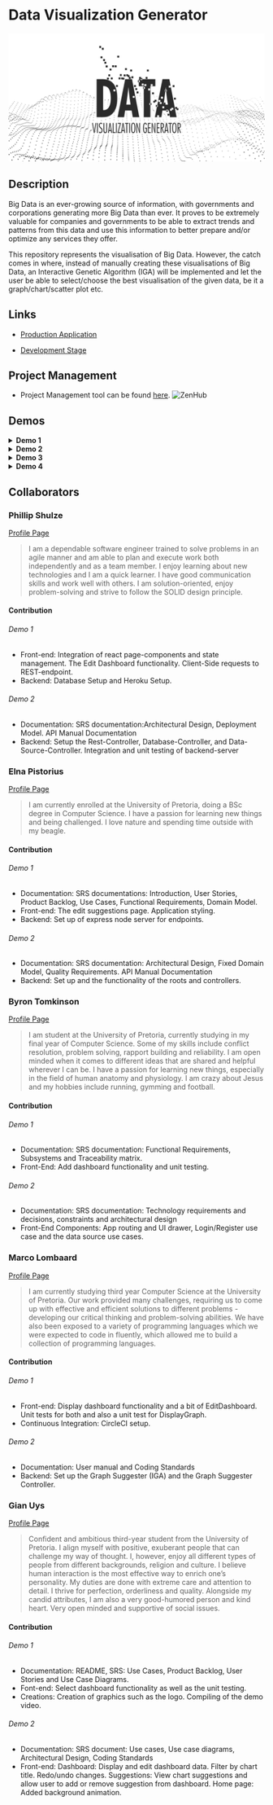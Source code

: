 # Data Visualization Generator

![Data Visualization Generator](https://raw.githubusercontent.com/COS301-SE-2020/Data-Visualisation/master/img/com.png)

## Description

Big Data is an ever-growing source of information, with governments and corporations generating more Big Data than ever.
It proves to be extremely valuable for companies and governments to be able to extract trends and patterns from this data and use this information to better prepare and/or optimize any services they offer.

This repository represents the visualisation of Big Data. However, the catch comes in where, instead of manually creating these visualisations of Big Data, an Interactive Genetic Algorithm (IGA) will be implemented and let the user be able to select/choose the best visualisation of the given data, be it a graph/chart/scatter plot etc. 

## Links
* [Production Application](https://data-visualisation-prod.herokuapp.com)

* [Development Stage](https://data-visualisation-dev.herokuapp.com)

## Project Management

* Project Management tool can be found [here](https://github.com/COS301-SE-2020/Data-Visualisation#workspaces/data-visualization-5ed11ab3600f3c0e9851753e/board?repos=266792939). ![ZenHub](https://i.imgur.com/EQ663Fn.png)

## Demos

<details> 
<summary><b>Demo 1</b></summary>

##### Video Demo

* [Demo 1 Video Link](https://drive.google.com/drive/folders/1lFnGthxIPIuZHPTG4wG-Ffy6VKT2yWHK?usp=sharing)

##### Documentation

* SRS Document can be found [here](https://github.com/COS301-SE-2020/Data-Visualization/blob/admin/documentation/Demo1_SRS.pdf).

</details>

<details> 
<summary><b>Demo 2</b></summary>

##### Video Demo

* [Demo 2 Video Link](https://drive.google.com/file/d/1RMqz7AFnv58JTfPBNzPGliMMUQ3tLyl3/view?usp=sharing)

##### Documentation

* SRS Document can be found [here](https://github.com/COS301-SE-2020/Data-Visualization/blob/admin/documentation/Demo2_SRS_Update.pdf).

* Coding Standards Document can be found [here](https://github.com/COS301-SE-2020/Data-Visualization/blob/admin/documentation/Demo2_CodingStandards.pdf).

* User Manual can be found [here](https://github.com/COS301-SE-2020/Data-Visualization/blob/admin/documentation/Demo2_UserManual.pdf).

* API Manual can be found [here](https://github.com/COS301-SE-2020/Data-Visualization/blob/admin/documentation/Demo2_API_Manual.pdf).

* Sprint Planning can be found [here](https://github.com/COS301-SE-2020/Data-Visualization/blob/admin/documentation/Demo2_Sprint%20Planning.pdf).

</details>

<details> 
<summary><b>Demo 3</b></summary>

##### Video Demo

* [Demo 3 Video Link](https://drive.google.com/file/d/1RMqz7AFnv58JTfPBNzPGliMMUQ3tLyl3/view?usp=sharing)

##### Documentation

* SRS Document can be found [here](https://github.com/COS301-SE-2020/Data-Visualization/blob/admin/documentation/Demo3_SRS_Update.pdf).

* Coding Standards Document can be found [here](https://github.com/COS301-SE-2020/Data-Visualization/blob/admin/documentation/Demo3_CodingStandard.pdf).

* User Manual can be found [here](https://github.com/COS301-SE-2020/Data-Visualization/blob/admin/documentation/Demo3_UserManual.pdf).

* API Manual can be found [here](https://github.com/COS301-SE-2020/Data-Visualization/blob/admin/documentation/Demo3_API_Manual.pdf).

* Technical Installation can be found [here](https://github.com/COS301-SE-2020/Data-Visualization/blob/admin/documentation/Demo3_TechnicalInstallation.pdf).

</details>

<details> 
<summary><b>Demo 4</b></summary>

##### Video Demo

* [Demo 4 Video Link](https://drive.google.com/file/d/1S6LVVuPeX9biH30GLgvT7k8V2YZRNyEp/view?usp=sharing)

##### Documentation

* SRS Document can be found [here](https://github.com/COS301-SE-2020/Data-Visualization/blob/develop/documentation/Demo4_SRS.pdf).

* Coding Standards Document can be found [here](https://github.com/COS301-SE-2020/Data-Visualization/blob/develop/documentation/Demo4_CodingStandard.pdf).

* User Manual can be found [here](https://github.com/COS301-SE-2020/Data-Visualization/blob/develop/documentation/Demo4_UserManual.pdf).

* API Manual can be found [here](https://github.com/COS301-SE-2020/Data-Visualization/blob/develop/documentation/Demo4_API_Manual.pdf).

* Technical Installation can be found [here](https://github.com/COS301-SE-2020/Data-Visualization/blob/develop/documentation/Demo4_TechnicalInstallation.pdf).

* Testing Policy can be found [here](https://github.com/COS301-SE-2020/Data-Visualization/blob/develop/documentation/Demo4_TestingPolicy.pdf).
</details>

## Collaborators

### Phillip Shulze

[Profile Page](https://phillipstemmlar.github.io)

> I am a dependable software engineer trained to solve problems in an agile manner and am able to plan and execute work both independently and as a team member. I enjoy learning about new technologies and I am a quick learner. I have good communication skills and work well with others. I am solution-oriented, enjoy problem-solving and strive to follow the SOLID design principle.

#### Contribution 
###### Demo 1
* Front-end: Integration of react page-components and state management. The Edit Dashboard functionality. Client-Side requests to REST-endpoint.
* Backend: Database Setup and Heroku Setup.
###### Demo 2
* Documentation: SRS documentation:Architectural Design, Deployment Model. API Manual Documentation
* Backend: Setup  the Rest-Controller, Database-Controller, and Data-Source-Controller. Integration and unit testing of backend-server

### Elna Pistorius

[Profile Page](https://elnapistorius.github.io/my-website/index.html)

> I am currently enrolled at the University of Pretoria, doing a BSc degree in Computer Science. 
> I have a passion for learning new things and being challenged. I love nature and spending time outside with my beagle.

#### Contribution 
###### Demo 1
* Documentation: SRS documentations: Introduction, User Stories, Product Backlog, Use Cases, Functional Requirements, Domain Model.
* Front-end: The edit suggestions page. Application styling.
* Backend: Set up of express node server for endpoints.
###### Demo 2
* Documentation: SRS documentation: Architectural Design, Fixed Domain Model, Quality Requirements. API Manual Documentation
* Backend: Set up and the functionality of the roots and controllers. 

### Byron Tomkinson

[Profile Page](https://byrongt12.github.io/profile/)

 > I am student at the University of Pretoria, currently studying in my final year of Computer Science. Some of my skills include conflict resolution, problem solving, rapport building and reliability. I am open minded when it comes to different ideas that are shared and helpful wherever I can be. I have a passion for learning new things, especially in the field of human anatomy and physiology. I am crazy about Jesus and my hobbies include running, gymming and football.

#### Contribution 
###### Demo 1
* Documentation: SRS documentation: Functional Requirements, Subsystems and Traceability matrix. 
* Front-End: Add dashboard functionality and unit testing.
###### Demo 2
* Documentation: SRS documentation: Technology requirements and decisions, constraints and architectural design
* Front-End Components: App routing and UI drawer, Login/Register use case and the data source use cases.

### Marco Lombaard

[Profile Page](https://FlameReynard.github.io)

> I am currently studying third year Computer Science at the University of Pretoria. Our work provided many challenges, requiring us to come up with effective and efficient solutions to different problems - developing our critical thinking and problem-solving abilities. We have also been exposed to a variety of programming languages which we were expected to code in fluently, which allowed me to build a collection of programming languages.

#### Contribution 
###### Demo 1
* Front-end: Display dashboard functionality and a bit of EditDashboard. Unit tests for both and also a unit test for DisplayGraph.
* Continuous Integration: CircleCI setup.

###### Demo 2
* Documentation: User manual and Coding Standards
* Backend: Set up the Graph Suggester (IGA) and the Graph Suggester Controller.

### Gian Uys

[Profile Page](https://mruys.github.io)

> Confident and ambitious third-year student from the University of Pretoria. I align myself with positive, exuberant people that can challenge my way of thought. I, however, enjoy all different types of people from different backgrounds, religion and culture. I believe human interaction is the most effective way to enrich one’s personality. My duties are done with extreme care and attention to detail. I thrive for perfection, orderliness and quality. Alongside my candid attributes, I am also a very good-humored person and kind heart. Very open minded and supportive of social issues.

#### Contribution 
###### Demo 1
* Documentation: README, SRS: Use Cases, Product Backlog, User Stories and Use Case Diagrams. 
* Font-end: Select dashboard functionality as well as the unit testing.
* Creations: Creation of graphics such as the logo. Compiling of the demo video.

###### Demo 2
* Documentation: SRS document: Use cases, Use case diagrams, Architectural Design, Coding Standards
* Front-end: Dashboard: Display and edit dashboard data. Filter by chart title. Redo/undo changes. Suggestions: View chart suggestions and allow user to add or remove suggestion from dashboard. Home page: Added background animation.

